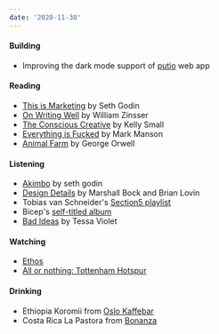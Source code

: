 ```yaml
---
date: '2020-11-30'
---
```


#### Building

- Improving the dark mode support of [putio](https://put.io) web app

#### Reading

- [This is Marketing](../books/this-is-marketing.md) by Seth Godin
- [On Writing Well](../books/on-writing-well.md) by William Zinsser
- [The Conscious Creative](../books/the-conscious-creative.md) by Kelly Small
- [Everything is Fucked](../books/everything-is-fucked.md) by Mark Manson
- [Animal Farm](../books/animal-farm.md) by George Orwell

#### Listening

- [Akimbo](https://www.akimbo.link) by seth godin
- [Design Details](https://designdetails.fm) by Marshall Bock and Brian Lovin
- Tobias van Schneider's [Section5 playlist](https://open.spotify.com/album/4psDRFbIlUM1KUb1omccXo?si=I1V9iF0oRD2RlAK6rhrmtA)
- Bicep's [self-titled album](https://open.spotify.com/album/4psDRFbIlUM1KUb1omccXo?si=I1V9iF0oRD2RlAK6rhrmtA)
- [Bad Ideas](https://open.spotify.com/album/39y7WSuhOKLmxWP7ElwWFl?si=J_8iY29ITUCozs4-WpcHgg) by Tessa Violet

#### Watching

- [Ethos](https://www.imdb.com/title/tt11301642/)
- [All or nothing: Tottenham Hotspur](https://www.imdb.com/title/tt11188556)

#### Drinking

- Ethiopia Koromii from [Oslo Kaffebar](../notes/coffee-bean-package-perfect.md)
- Costa Rica La Pastora from [Bonanza](../notes/coffee-bean-package-not-perfect.md)
